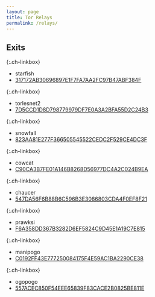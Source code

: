 ```yaml
---
layout: page
title: Tor Relays
permalink: /relays/
---
```

## Exits

{:.ch-linkbox}
* starfish
* [317172AB30696897E1F7FA7AA2FC97B47ABF384F](https://atlas.torproject.org/#details/317172AB30696897E1F7FA7AA2FC97B47ABF384F)

{:.ch-linkbox}
* torlesnet2
* [7D5CCD1D8D798779979DF7E0A3A2BFA55D2C24B3](https://atlas.torproject.org/#details/7D5CCD1D8D798779979DF7E0A3A2BFA55D2C24B3)

{:.ch-linkbox}
* snowfall
* [823AA81E277F366505545522CEDC2F529CE4DC3F](https://atlas.torproject.org/#details/823AA81E277F366505545522CEDC2F529CE4DC3F)
          
{:.ch-linkbox}
* cowcat
* [C90CA3B7FE01A146B8268D56977DC4A2C024B9EA](https://atlas.torproject.org/#details/C90CA3B7FE01A146B8268D56977DC4A2C024B9EA)

{:.ch-linkbox}
* chaucer
* [547DA56F6B88B6C596B3E3086803CDA4F0EF8F21](https://atlas.torproject.org/#details/547DA56F6B88B6C596B3E3086803CDA4F0EF8F21)

{:.ch-linkbox}
* prawksi
* [F6A358DD367B3282D6EF5824C9D45E1A19C7E815](https://atlas.torproject.org/#details/F6A358DD367B3282D6EF5824C9D45E1A19C7E815)

{:.ch-linkbox}
* manipogo
* [C0192FF43E777250084175F4E59AC1BA2290CE38](https://atlas.torproject.org/#details/C0192FF43E777250084175F4E59AC1BA2290CE38)

{:.ch-linkbox}
* ogopogo
* [557ACEC850F54EEE65839F83CACE2B0825BE811E](https://atlas.torproject.org/#details/557ACEC850F54EEE65839F83CACE2B0825BE811E)